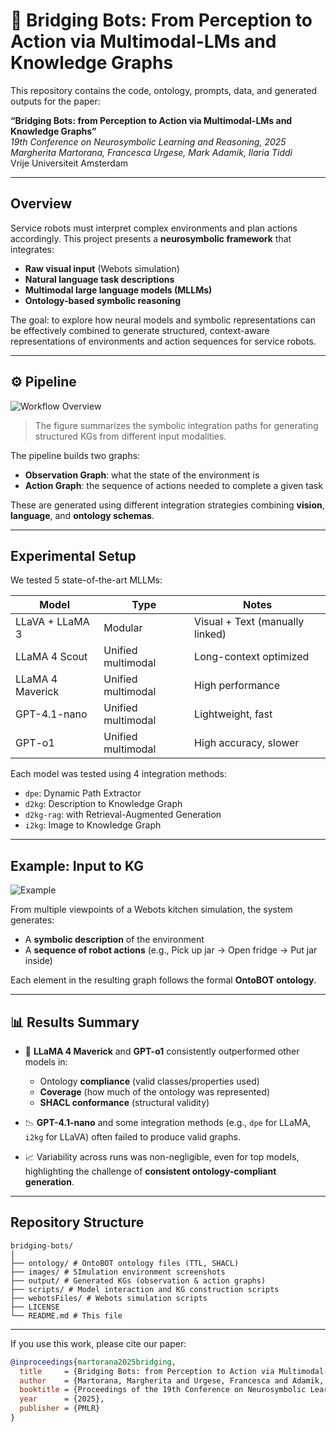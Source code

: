# 🤖 Bridging Bots: From Perception to Action via Multimodal-LMs and Knowledge Graphs

This repository contains the code, ontology, prompts, data, and generated outputs for the paper:

**“Bridging Bots: from Perception to Action via Multimodal-LMs and Knowledge Graphs”**  
*19th Conference on Neurosymbolic Learning and Reasoning, 2025*  
*Margherita Martorana, Francesca Urgese, Mark Adamik, Ilaria Tiddi*  
Vrije Universiteit Amsterdam

---

## Overview

Service robots must interpret complex environments and plan actions accordingly. This project presents a **neurosymbolic framework** that integrates:

- **Raw visual input** (Webots simulation)
- **Natural language task descriptions**
- **Multimodal large language models (MLLMs)**
- **Ontology-based symbolic reasoning**

The goal: to explore how neural models and symbolic representations can be effectively combined to generate structured, context-aware representations of environments and action sequences for service robots. 

---

## ⚙️ Pipeline

![Workflow Overview](https://github.com/user-attachments/assets/271d14ff-d5d3-464a-a594-e359bcab354f)


> The figure summarizes the symbolic integration paths for generating structured KGs from different input modalities.

The pipeline builds two graphs:
- **Observation Graph**: what the state of the environment is 
- **Action Graph**: the sequence of actions needed to complete a given task

These are generated using different integration strategies combining **vision**, **language**, and **ontology schemas**.

---

## Experimental Setup

We tested 5 state-of-the-art MLLMs:

| Model               | Type             | Notes |
|--------------------|------------------|-------|
| LLaVA + LLaMA 3    | Modular           | Visual + Text (manually linked) |
| LLaMA 4 Scout      | Unified multimodal | Long-context optimized |
| LLaMA 4 Maverick   | Unified multimodal | High performance |
| GPT-4.1-nano       | Unified multimodal | Lightweight, fast |
| GPT-o1             | Unified multimodal | High accuracy, slower |

Each model was tested using 4 integration methods:
- `dpe`: Dynamic Path Extractor
- `d2kg`: Description to Knowledge Graph
- `d2kg-rag`: with Retrieval-Augmented Generation
- `i2kg`: Image to Knowledge Graph 

---

## Example: Input to KG

![Example](https://github.com/user-attachments/assets/6648c08f-d48d-4f61-8623-2d39b7a4b499)

From multiple viewpoints of a Webots kitchen simulation, the system generates:

- A **symbolic description** of the environment  
- A **sequence of robot actions** (e.g., Pick up jar → Open fridge → Put jar inside)

Each element in the resulting graph follows the formal **OntoBOT ontology**.

---

## 📊 Results Summary

- 🥇 **LLaMA 4 Maverick** and **GPT-o1** consistently outperformed other models in:
  - Ontology **compliance** (valid classes/properties used)
  - **Coverage** (how much of the ontology was represented)
  - **SHACL conformance** (structural validity)

- 📉 **GPT-4.1-nano** and some integration methods (e.g., `dpe` for LLaMA, `i2kg` for LLaVA) often failed to produce valid graphs.

- 📈 Variability across runs was non-negligible, even for top models, highlighting the challenge of **consistent ontology-compliant generation**.

---

## Repository Structure
```
bridging-bots/
│
├── ontology/ # OntoBOT ontology files (TTL, SHACL) 
├── images/ # SImulation environment screenshots 
├── output/ # Generated KGs (observation & action graphs)
├── scripts/ # Model interaction and KG construction scripts
├── webotsFiles/ # Webots simulation scripts
├── LICENSE
└── README.md # This file
```
---

If you use this work, please cite our paper:

```bibtex
@inproceedings{martorana2025bridging,
  title     = {Bridging Bots: from Perception to Action via Multimodal-LMs and Knowledge Graphs},
  author    = {Martorana, Margherita and Urgese, Francesca and Adamik, Mark and Tiddi, Ilaria},
  booktitle = {Proceedings of the 19th Conference on Neurosymbolic Learning and Reasoning},
  year      = {2025},
  publisher = {PMLR}
}


